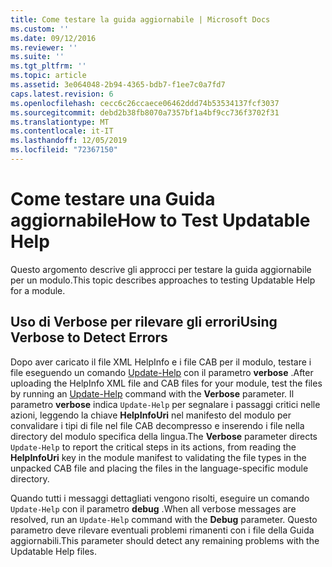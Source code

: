 ```yaml
---
title: Come testare la guida aggiornabile | Microsoft Docs
ms.custom: ''
ms.date: 09/12/2016
ms.reviewer: ''
ms.suite: ''
ms.tgt_pltfrm: ''
ms.topic: article
ms.assetid: 3e064048-2b94-4365-bdb7-f1ee7c0a7fd7
caps.latest.revision: 6
ms.openlocfilehash: cecc6c26ccaece06462ddd74b53534137fcf3037
ms.sourcegitcommit: debd2b38fb8070a7357bf1a4bf9cc736f3702f31
ms.translationtype: MT
ms.contentlocale: it-IT
ms.lasthandoff: 12/05/2019
ms.locfileid: "72367150"
---
```

# <a name="how-to-test-updatable-help"></a><span data-ttu-id="92e05-102">Come testare una Guida aggiornabile</span><span class="sxs-lookup"><span data-stu-id="92e05-102">How to Test Updatable Help</span></span>

<span data-ttu-id="92e05-103">Questo argomento descrive gli approcci per testare la guida aggiornabile per un modulo.</span><span class="sxs-lookup"><span data-stu-id="92e05-103">This topic describes approaches to testing Updatable Help for a module.</span></span>

## <a name="using-verbose-to-detect-errors"></a><span data-ttu-id="92e05-104">Uso di Verbose per rilevare gli errori</span><span class="sxs-lookup"><span data-stu-id="92e05-104">Using Verbose to Detect Errors</span></span>

<span data-ttu-id="92e05-105">Dopo aver caricato il file XML HelpInfo e i file CAB per il modulo, testare i file eseguendo un comando [Update-Help](/powershell/module/Microsoft.PowerShell.Core/Update-Help) con il parametro **verbose** .</span><span class="sxs-lookup"><span data-stu-id="92e05-105">After uploading the HelpInfo XML file and CAB files for your module, test the files by running an [Update-Help](/powershell/module/Microsoft.PowerShell.Core/Update-Help) command with the **Verbose** parameter.</span></span> <span data-ttu-id="92e05-106">Il parametro **verbose** indica `Update-Help` per segnalare i passaggi critici nelle azioni, leggendo la chiave **HelpInfoUri** nel manifesto del modulo per convalidare i tipi di file nel file CAB decompresso e inserendo i file nella directory del modulo specifica della lingua.</span><span class="sxs-lookup"><span data-stu-id="92e05-106">The **Verbose** parameter directs `Update-Help` to report the critical steps in its actions, from reading the **HelpInfoUri** key in the module manifest to validating the file types in the unpacked CAB file and placing the files in the language-specific module directory.</span></span>

<span data-ttu-id="92e05-107">Quando tutti i messaggi dettagliati vengono risolti, eseguire un comando `Update-Help` con il parametro **debug** .</span><span class="sxs-lookup"><span data-stu-id="92e05-107">When all verbose messages are resolved, run an `Update-Help` command with the **Debug** parameter.</span></span> <span data-ttu-id="92e05-108">Questo parametro deve rilevare eventuali problemi rimanenti con i file della Guida aggiornabili.</span><span class="sxs-lookup"><span data-stu-id="92e05-108">This parameter should detect any remaining problems with the Updatable Help files.</span></span>